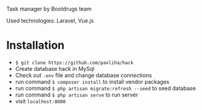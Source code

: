 Task manager by Bootdrugs team

Used technologies: Laravel, Vue.js

# Installation
* ``
$ git clone https://github.com/pavliha/hack
``
* Create database hack in MySql
* Check out ``.env`` file and change database connections
* run command ``$ composer install`` to install vendor packages
* run command ``$ php artisan migrate:refresh --seed`` to seed database
* run command ``$ php artisan serve`` to run server
* visit ``localhost:8000``
